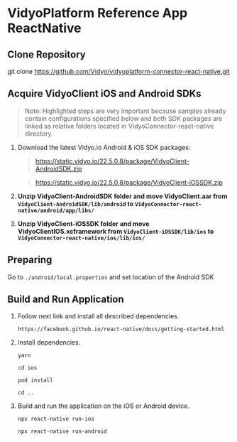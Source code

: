 # VidyoPlatform Reference App ReactNative

## Clone Repository

git clone https://github.com/Vidyo/vidyoplatform-connector-react-native.git

## Acquire VidyoClient iOS and Android SDKs
> Note: Highlighted steps are very important because samples already contain configurations specified below and both SDK packages are linked as relative folders located in VidyoConnector-react-native directory.

1. Download the latest Vidyo.io Android & iOS SDK packages:

    > https://static.vidyo.io/22.5.0.8/package/VidyoClient-AndroidSDK.zip
    
    > https://static.vidyo.io/22.5.0.8/package/VidyoClient-iOSSDK.zip
    
2. **Unzip VidyoClient-AndroidSDK folder and move VidyoClient.aar from `VidyoClient-AndroidSDK/lib/android` 
   to `VidyoConnector-react-native/android/app/libs/`**
   
3. **Unzip VidyoClient-iOSSDK folder and move VidyoClientIOS.xcframework from `VidyoClient-iOSSDK/lib/ios` 
   to `VidyoConnector-react-native/ios/lib/ios/`**

## Preparing

Go to `./android/local.properties` and set location of the Android SDK

## Build and Run Application

1. Follow next link and install all described dependencies.

    `https://facebook.github.io/react-native/docs/getting-started.html`

2. Install dependencies.

    `yarn`
    
    `cd ios`
    
    `pod install`
    
    `cd ..`

3. Build and run the application on the iOS or Android device.

    `npx react-native run-ios`
    
    `npx react-native run-android`
